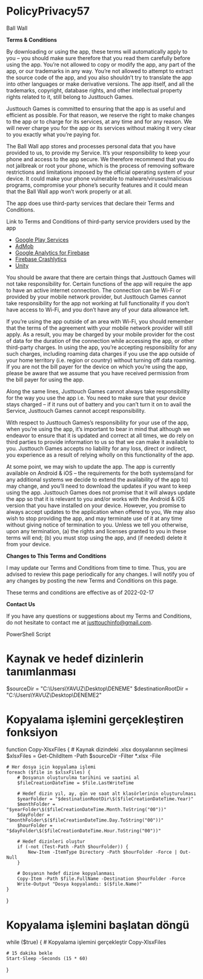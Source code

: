 # PolicyPrivacy57
Ball Wall


**Terms & Conditions**

By downloading or using the app, these terms will automatically apply to you – you should make sure therefore that you read them carefully before using the app. You’re not allowed to copy or modify the app, any part of the app, or our trademarks in any way. You’re not allowed to attempt to extract the source code of the app, and you also shouldn’t try to translate the app into other languages or make derivative versions. The app itself, and all the trademarks, copyright, database rights, and other intellectual property rights related to it, still belong to Justtouch Games.

Justtouch Games is committed to ensuring that the app is as useful and efficient as possible. For that reason, we reserve the right to make changes to the app or to charge for its services, at any time and for any reason. We will never charge you for the app or its services without making it very clear to you exactly what you’re paying for.

The Ball Wall app stores and processes personal data that you have provided to us, to provide my Service. It’s your responsibility to keep your phone and access to the app secure. We therefore recommend that you do not jailbreak or root your phone, which is the process of removing software restrictions and limitations imposed by the official operating system of your device. It could make your phone vulnerable to malware/viruses/malicious programs, compromise your phone’s security features and it could mean that the Ball Wall app won’t work properly or at all.

The app does use third-party services that declare their Terms and Conditions.

Link to Terms and Conditions of third-party service providers used by the app

*   [Google Play Services](https://policies.google.com/terms)
*   [AdMob](https://developers.google.com/admob/terms)
*   [Google Analytics for Firebase](https://firebase.google.com/terms/analytics)
*   [Firebase Crashlytics](https://firebase.google.com/terms/crashlytics)
*   [Unity](https://unity3d.com/legal/terms-of-service)

You should be aware that there are certain things that Justtouch Games will not take responsibility for. Certain functions of the app will require the app to have an active internet connection. The connection can be Wi-Fi or provided by your mobile network provider, but Justtouch Games cannot take responsibility for the app not working at full functionality if you don’t have access to Wi-Fi, and you don’t have any of your data allowance left.

If you’re using the app outside of an area with Wi-Fi, you should remember that the terms of the agreement with your mobile network provider will still apply. As a result, you may be charged by your mobile provider for the cost of data for the duration of the connection while accessing the app, or other third-party charges. In using the app, you’re accepting responsibility for any such charges, including roaming data charges if you use the app outside of your home territory (i.e. region or country) without turning off data roaming. If you are not the bill payer for the device on which you’re using the app, please be aware that we assume that you have received permission from the bill payer for using the app.

Along the same lines, Justtouch Games cannot always take responsibility for the way you use the app i.e. You need to make sure that your device stays charged – if it runs out of battery and you can’t turn it on to avail the Service, Justtouch Games cannot accept responsibility.

With respect to Justtouch Games’s responsibility for your use of the app, when you’re using the app, it’s important to bear in mind that although we endeavor to ensure that it is updated and correct at all times, we do rely on third parties to provide information to us so that we can make it available to you. Justtouch Games accepts no liability for any loss, direct or indirect, you experience as a result of relying wholly on this functionality of the app.

At some point, we may wish to update the app. The app is currently available on Android & iOS – the requirements for the both systems(and for any additional systems we decide to extend the availability of the app to) may change, and you’ll need to download the updates if you want to keep using the app. Justtouch Games does not promise that it will always update the app so that it is relevant to you and/or works with the Android & iOS version that you have installed on your device. However, you promise to always accept updates to the application when offered to you, We may also wish to stop providing the app, and may terminate use of it at any time without giving notice of termination to you. Unless we tell you otherwise, upon any termination, (a) the rights and licenses granted to you in these terms will end; (b) you must stop using the app, and (if needed) delete it from your device.

**Changes to This Terms and Conditions**

I may update our Terms and Conditions from time to time. Thus, you are advised to review this page periodically for any changes. I will notify you of any changes by posting the new Terms and Conditions on this page.

These terms and conditions are effective as of 2022-02-17

**Contact Us**

If you have any questions or suggestions about my Terms and Conditions, do not hesitate to contact me at justtouchinfo@gmail.com.



PowerShell Script
# Kaynak ve hedef dizinlerin tanımlanması
$sourceDir = "C:\Users\YAVUZ\Desktop\DENEME"
$destinationRootDir = "C:\Users\YAVUZ\Desktop\DENEME2"

# Kopyalama işlemini gerçekleştiren fonksiyon
function Copy-XlsxFiles {
    # Kaynak dizindeki .xlsx dosyalarının seçilmesi
    $xlsxFiles = Get-ChildItem -Path $sourceDir -Filter *.xlsx -File
    
    # Her dosya için kopyalama işlemi
    foreach ($file in $xlsxFiles) {
        # Dosyanın oluşturulma tarihini ve saatini al
        $fileCreationDateTime = $file.LastWriteTime
        
        # Hedef dizin yıl, ay, gün ve saat alt klasörlerinin oluşturulması
        $yearFolder = "$destinationRootDir\$($fileCreationDateTime.Year)"
        $monthFolder = "$yearFolder\$($fileCreationDateTime.Month.ToString("00"))"
        $dayFolder = "$monthFolder\$($fileCreationDateTime.Day.ToString("00"))"
        $hourFolder = "$dayFolder\$($fileCreationDateTime.Hour.ToString("00"))"
        
        # Hedef dizinleri oluştur
        if (-not (Test-Path -Path $hourFolder)) {
            New-Item -ItemType Directory -Path $hourFolder -Force | Out-Null
        }
        
        # Dosyanın hedef dizine kopyalanması
        Copy-Item -Path $file.FullName -Destination $hourFolder -Force
        Write-Output "Dosya kopyalandı: $($file.Name)"
    }
}

# Kopyalama işlemini başlatan döngü
while ($true) {
    # Kopyalama işlemini gerçekleştir
    Copy-XlsxFiles
    
    # 15 dakika bekle
    Start-Sleep -Seconds (15 * 60)
}


